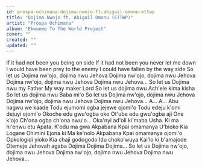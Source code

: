```yaml
---
id: prospa-ochimana-dojima-nwojo-ft-abigail-omonu-ettwp
title: "Dojima Nwojo ft. Abigail Omonu (ETTWP)"
artist: "Prospa Ochimana"
album: "Ekwueme To The World Project"
cover: ""
created: ""
updated: ""
---
```


If it had not been you being on side If it had not been you never let me down I would have been prey to the enemy I could have fallen by the way side So let us Dojima nw'ojo, dojima nwu Jehova Dojima nw'ojo, dojima nwu Jehova
Dojima nw'ojo, dojima nwu Jehova
Dojima nwu Jehova...
So let us Dojima nwu my Father My way maker Lord So let us dojima nwu Ach'ele kima kisha So let us dojima nwu Baba mi'o
So let us Dojima nw'ojo, dojima nwu Jehova Dojima nw'ojo, dojima nwu Jehova Dojima nwu Jehova...
 A... A... Abu nagwu we kaade Todu ejumomi ogba jejewe ojomi'o Todu edeju k'omi dejuyi ojomi'o Okoche edu gwu'ogba oko Ot'ube edu gwu'ogba aji One k'ojo Ch'ona ogba ch'ona nwu'o... Oka'nyi ad'oli ki'maba Usha. Ki ma hi'enwu etu Apata. K'odu ma gwa Akpabana Kpai omamanya U'bioko Kia Logane Ohimini Ejona ki Ma ke'nolo Akpabana Kpai omamanya ojomi'o Opkologidi yioko Kia chaji godogodo Idu choko'wuya Kai'lo ki b'amajode Otemeje Jehovah agaba Dojima Dojima Dojima... So let us Dojima nw'ojo, dojima nwu Jehova Dojima nw'ojo, dojima nwu Jehova Dojima nwu Jehova...